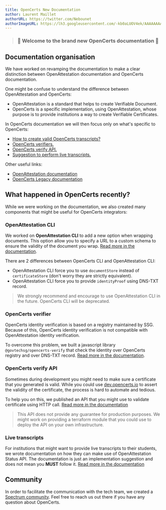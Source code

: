 ```yaml
---
title: OpenCerts New Documentation
author: Laurent Maillet
authorURL: https://twitter.com/Nebounet
authorImageURL: https://lh3.googleusercontent.com/-kb0aLUOV4ek/AAAAAAAAAAI/AAAAAAAAAAA/AKF05nAdhdRMUzxqvrX-aSDCkiILApv-pQ.CMID/s192-c/photo.jpg
---
```


<blockquote>
  <h3 class="center">🎉 Welcome to the brand new OpenCerts documentation 🎉</h3>
</blockquote>

## Documentation organisation

We have worked on revamping the documentation to make a clear distinction between OpenAttestation documentation and OpenCerts documentation.

One might be confuse to understand the difference between OpenAttestation and OpenCerts:

- OpenAttestation is a standard that helps to create Verifiable Document.
- OpenCerts is a specific implementation, using OpenAttestation, whose purpose is to provide institutions a way to create Verifiable Certificates.

In OpenCerts documentation we will then focus only on what's specific to OpenCerts:

- [How to create valid OpenCerts transcripts?](/docs/transcripts)
- [OpenCerts verifiers.](/docs/verifier)
- [OpenCerts verify API.](/docs/api/verify)
- [Suggestion to perform live transcripts.](/docs/api/status)

Other useful links:

- [OpenAttestation documentation](http://openattestation.com/)
- [OpenCerts Legacy documentation](/v1)

## What happened in OpenCerts recently?

While we were working on the documentation, we also created many components that might be useful for OpenCerts integrators:

### OpenAttestation CLI

We worked on **OpenAttestation CLI** to add a new option when wrapping documents. This option allow you to specify a URL to a custom schema to ensure the validity of the document you wrap. [Read more in the documentation](/docs/transcripts).

There are 2 differences between OpenCerts CLI and OpenAttestation CLI:

- OpenAttestation CLI force you to use `documentStore` instead of `certificateStore` (don't worry they are strictly equivalent).
- OpenAttestation CLI force you to provide `identityProof` using DNS-TXT record.

> We strongly recommend and encourage to use OpenAttestation CLI in the future. OpenCerts CLI will be deprecated.

### OpenCerts verifier

OpenCerts identity verification is based on a registry maintained by SSG. Because of this, OpenCerts identity verification is not compatible with OpenAttestation identity verification.

To overcome this problem, we built a javascript library `@govtechsg/opencerts-verify` that check the identity over OpenCerts registry and over DNS-TXT record. [Read more in the documentation](/docs/verifier).

### OpenCerts verify API

Sometimes during development you might need to make sure a certificate that you generated is valid. While you could use [dev.opencerts.io](https://dev.opencerts.io) to assert the validity of the certificate, the process is hard to automate and tedious.

To help you on this, we published an API that you might use to validate certificate using HTTP call. [Read more in the documentation](/docs/api/verify)

> This API does not provide any guarantee for production purposes. We might work on providing a terraform module that you could use to deploy the API on your own infrastructure.

### Live transcripts

For institutions that might want to provide live transcripts to their students, we wrote documentation on how they can make use of OpenAttestation Status API. The documentation is just an implementation suggestion and does not mean you **MUST** follow it. [Read more in the documentation](/docs/api/status)

## Community

In order to facilitate the communication with the tech team, we created a [Spectrum community](https://spectrum.chat/openattestation/opencerts?tab=posts). Feel free to reach us out there if you have any question about OpenCerts.
